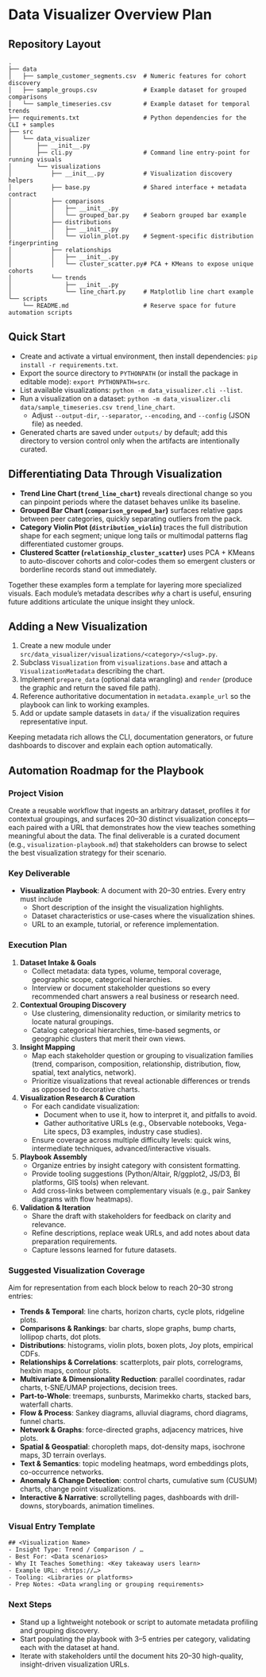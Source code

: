 # Data Visualizer Overview Plan

## Repository Layout
```
.
├── data
│   ├── sample_customer_segments.csv  # Numeric features for cohort discovery
│   ├── sample_groups.csv             # Example dataset for grouped comparisons
│   └── sample_timeseries.csv         # Example dataset for temporal trends
├── requirements.txt                  # Python dependencies for the CLI + samples
├── src
│   └── data_visualizer
│       ├── __init__.py
│       ├── cli.py                    # Command line entry-point for running visuals
│       └── visualizations
│           ├── __init__.py           # Visualization discovery helpers
│           ├── base.py               # Shared interface + metadata contract
│           ├── comparisons
│           │   ├── __init__.py
│           │   └── grouped_bar.py    # Seaborn grouped bar example
│           ├── distributions
│           │   ├── __init__.py
│           │   └── violin_plot.py    # Segment-specific distribution fingerprinting
│           ├── relationships
│           │   ├── __init__.py
│           │   └── cluster_scatter.py# PCA + KMeans to expose unique cohorts
│           └── trends
│               ├── __init__.py
│               └── line_chart.py     # Matplotlib line chart example
└── scripts
    └── README.md                     # Reserve space for future automation scripts
```

## Quick Start
- Create and activate a virtual environment, then install dependencies: `pip install -r requirements.txt`.
- Export the source directory to `PYTHONPATH` (or install the package in editable mode): `export PYTHONPATH=src`.
- List available visualizations: `python -m data_visualizer.cli --list`.
- Run a visualization on a dataset: `python -m data_visualizer.cli data/sample_timeseries.csv trend_line_chart`.
  - Adjust `--output-dir`, `--separator`, `--encoding`, and `--config` (JSON file) as needed.
- Generated charts are saved under `outputs/` by default; add this directory to version control only when the artifacts are intentionally curated.

## Differentiating Data Through Visualization
- **Trend Line Chart (`trend_line_chart`)** reveals directional change so you can pinpoint periods where the dataset behaves unlike its baseline.
- **Grouped Bar Chart (`comparison_grouped_bar`)** surfaces relative gaps between peer categories, quickly separating outliers from the pack.
- **Category Violin Plot (`distribution_violin`)** traces the full distribution shape for each segment; unique long tails or multimodal patterns flag differentiated customer groups.
- **Clustered Scatter (`relationship_cluster_scatter`)** uses PCA + KMeans to auto-discover cohorts and color-codes them so emergent clusters or borderline records stand out immediately.

Together these examples form a template for layering more specialized visuals. Each module’s metadata describes *why* a chart is useful, ensuring future additions articulate the unique insight they unlock.

## Adding a New Visualization
1. Create a new module under `src/data_visualizer/visualizations/<category>/<slug>.py`.
2. Subclass `Visualization` from `visualizations.base` and attach a `VisualizationMetadata` describing the chart.
3. Implement `prepare_data` (optional data wrangling) and `render` (produce the graphic and return the saved file path).
4. Reference authoritative documentation in `metadata.example_url` so the playbook can link to working examples.
5. Add or update sample datasets in `data/` if the visualization requires representative input.

Keeping metadata rich allows the CLI, documentation generators, or future dashboards to discover and explain each option automatically.

## Automation Roadmap for the Playbook

### Project Vision
Create a reusable workflow that ingests an arbitrary dataset, profiles it for contextual groupings, and surfaces 20–30 distinct visualization concepts—each paired with a URL that demonstrates how the view teaches something meaningful about the data. The final deliverable is a curated document (e.g., `visualization-playbook.md`) that stakeholders can browse to select the best visualization strategy for their scenario.

### Key Deliverable
- **Visualization Playbook**: A document with 20–30 entries. Every entry must include
  - Short description of the insight the visualization highlights.
  - Dataset characteristics or use-cases where the visualization shines.
  - URL to an example, tutorial, or reference implementation.

### Execution Plan
1. **Dataset Intake & Goals**
   - Collect metadata: data types, volume, temporal coverage, geographic scope, categorical hierarchies.
   - Interview or document stakeholder questions so every recommended chart answers a real business or research need.
2. **Contextual Grouping Discovery**
   - Use clustering, dimensionality reduction, or similarity metrics to locate natural groupings.
   - Catalog categorical hierarchies, time-based segments, or geographic clusters that merit their own views.
3. **Insight Mapping**
   - Map each stakeholder question or grouping to visualization families (trend, comparison, composition, relationship, distribution, flow, spatial, text analytics, network).
   - Prioritize visualizations that reveal actionable differences or trends as opposed to decorative charts.
4. **Visualization Research & Curation**
   - For each candidate visualization:
     - Document when to use it, how to interpret it, and pitfalls to avoid.
     - Gather authoritative URLs (e.g., Observable notebooks, Vega-Lite specs, D3 examples, industry case studies).
   - Ensure coverage across multiple difficulty levels: quick wins, intermediate techniques, advanced/interactive visuals.
5. **Playbook Assembly**
   - Organize entries by insight category with consistent formatting.
   - Provide tooling suggestions (Python/Altair, R/ggplot2, JS/D3, BI platforms, GIS tools) when relevant.
   - Add cross-links between complementary visuals (e.g., pair Sankey diagrams with flow heatmaps).
6. **Validation & Iteration**
   - Share the draft with stakeholders for feedback on clarity and relevance.
   - Refine descriptions, replace weak URLs, and add notes about data preparation requirements.
   - Capture lessons learned for future datasets.

### Suggested Visualization Coverage
Aim for representation from each block below to reach 20–30 strong entries:
- **Trends & Temporal**: line charts, horizon charts, cycle plots, ridgeline plots.
- **Comparisons & Rankings**: bar charts, slope graphs, bump charts, lollipop charts, dot plots.
- **Distributions**: histograms, violin plots, boxen plots, Joy plots, empirical CDFs.
- **Relationships & Correlations**: scatterplots, pair plots, correlograms, hexbin maps, contour plots.
- **Multivariate & Dimensionality Reduction**: parallel coordinates, radar charts, t-SNE/UMAP projections, decision trees.
- **Part-to-Whole**: treemaps, sunbursts, Marimekko charts, stacked bars, waterfall charts.
- **Flow & Process**: Sankey diagrams, alluvial diagrams, chord diagrams, funnel charts.
- **Network & Graphs**: force-directed graphs, adjacency matrices, hive plots.
- **Spatial & Geospatial**: choropleth maps, dot-density maps, isochrone maps, 3D terrain overlays.
- **Text & Semantics**: topic modeling heatmaps, word embeddings plots, co-occurrence networks.
- **Anomaly & Change Detection**: control charts, cumulative sum (CUSUM) charts, change point visualizations.
- **Interactive & Narrative**: scrollytelling pages, dashboards with drill-downs, storyboards, animation timelines.

### Visual Entry Template
```
## <Visualization Name>
- Insight Type: Trend / Comparison / …
- Best For: <Data scenarios>
- Why It Teaches Something: <Key takeaway users learn>
- Example URL: <https://…>
- Tooling: <Libraries or platforms>
- Prep Notes: <Data wrangling or grouping requirements>
```

### Next Steps
- Stand up a lightweight notebook or script to automate metadata profiling and grouping discovery.
- Start populating the playbook with 3–5 entries per category, validating each with the dataset at hand.
- Iterate with stakeholders until the document hits 20–30 high-quality, insight-driven visualization URLs.
